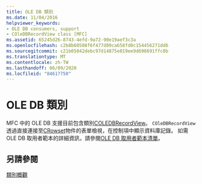 ```yaml
---
title: OLE DB 類別
ms.date: 11/04/2016
helpviewer_keywords:
- OLE DB consumers, support
- COleDBRecordView class [MFC]
ms.assetid: 65245d26-8743-4efd-9a72-90e19aef3c3a
ms.openlocfilehash: c2b8b60508f6f477d09ca658fd0c154456271dd6
ms.sourcegitcommit: c21b05042debc97d14875e019ee9d698691ffc0b
ms.translationtype: MT
ms.contentlocale: zh-TW
ms.lasthandoff: 06/09/2020
ms.locfileid: "84617750"
---
```

# <a name="ole-db-classes"></a>OLE DB 類別

MFC 中的 OLE DB 支援目前包含類別[COLEDBRecordView](reference/coledbrecordview-class.md)。 `COleDBRecordView`透過直接連接至[CRowset](../data/oledb/crowset-class.md)物件的表單檢視，在控制項中顯示資料庫記錄。 如需 OLE DB 取用者範本的詳細資訊，請參閱[OLE DB 取用者範本清單](../data/oledb/ole-db-consumer-templates-reference.md)。

## <a name="see-also"></a>另請參閱

[類別概觀](class-library-overview.md)
